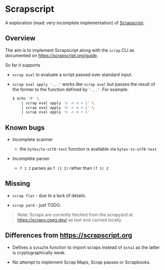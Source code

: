# Scrapscript

A exploration (read: very incomplete implementation) of [Scrapscript](https://scrapscript.org).

## Overview

The aim is to implement Scrapscript along with the `scrap` CLI as documented on https://scrapscript.org/guide.

So far it supports

* `scrap eval` to evaluate a script passed over standard input.

* `scrap eval apply '...'` works like `scrap eval` but passes the result of the former to the function defined by `'...'`. For example:

    ```sh
    $ echo '0' \
        | scrap eval apply 'n -> n + 1' \
        | scrap eval apply 'n -> n + 1' \
        | scrap eval apply 'n -> n + 1'
    ```

## Known bugs

* Incomplete scanner
  * the `bytes/to-utf8-text` function is available via  `bytes-to-utf8-text`

* Incomplete parser
  * `f 1 2` parses as `f (1 2)` rather than `(f 1) 2`

## Missing

* `scrap flat` - due to a lack of details.

* `scrap yard` - just TODO.

> Note: Scraps are currently fetched from the scrapyard at https://scraps.oseg.dev/ as text and cached locally.

## Differences from https://scrapscript.org

* Defines a `$sha256` function to import scraps instead of `$sha1` as the latter is cryptographically weak.

* No attempt to implement Scrap Maps, Scrap passes or Scrapbooks.
